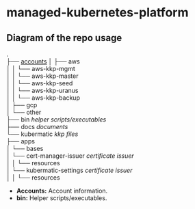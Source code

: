 # managed-kubernetes-platform

## Diagram of the repo usage

.  
├── [accounts](#accounts)
│   ├── aws  
│   │   └── aws-kkp-mgmt  
│   │   └── aws-kkp-master  
│   │   └── aws-kkp-seed  
│   │   └── aws-kkp-uranus  
│   │   └── aws-kkp-backup  
│   ├── gcp  
│   └── other  
├── bin *helper scripts/executables*  
├── docs *documents*  
└── kubermatic *kkp files*  
    ├── apps  
    │   └── bases  
    │       └── cert-manager-issuer *certificate issuer*  
    │       │   └── resources  
    │       └── kubermatic-settings *certificate issuer*  
    │       │   └── resources  


* **<a id=accounts>Accounts:</a>** Account information.
* **<a id=bin>bin:</a>** Helper scripts/executables.

    